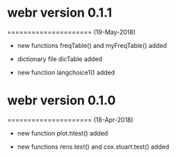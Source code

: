 # webr version 0.1.1
=====================
(19-May-2018)

* new functions freqTable() and myFreqTable() added

* dictionary file dicTable added

* new function langchoice1() added


# webr version 0.1.0
=====================
(18-Apr-2018)

* new function plot.htest() added

* new functions rens.text() and cox.stuart.test() added



